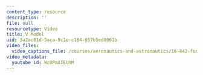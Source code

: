 ```yaml
---
content_type: resource
description: ''
file: null
resourcetype: Video
title: V Model
uid: 3a2ac81d-5aca-9c1e-c164-657b5ed8061b
video_files:
  video_captions_file: /courses/aeronautics-and-astronautics/16-842-fundamentals-of-systems-engineering-fall-2015/instructor-insights/v-model/Wc0PmAIEUhM.vtt
video_metadata:
  youtube_id: Wc0PmAIEUhM
---
```

